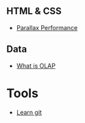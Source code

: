 ## HTML & CSS

- [Parallax Performance](https://www.youtube.com/watch?v=R6TXuXV1bbY)

## Data

- [What is OLAP](https://www.youtube.com/watch?v=2ryG3Jy6eIY)

# Tools

- [Learn git](https://try.github.io/)
